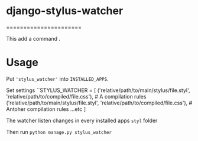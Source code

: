 # django-stylus-watcher
======================

This add a command .

Usage
=====

Put ``'stylus_watcher'`` into ``INSTALLED_APPS``.

Set settings ``STYLUS_WATCHER = [
    ('relative/path/to/main/stylus/file.styl', 'relative/path/to/compiled/file.css'), # A compilation rules
    ('relative/path/to/main/stylus/file.styl', 'relative/path/to/compiled/file.css'), # Antoher compilation rules
    ...etc
]

The watcher listen changes in every installed apps ``styl`` folder

Then run ``python manage.py stylus_watcher``




